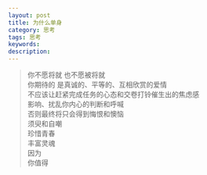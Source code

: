 ```yaml
---
layout: post
title: 为什么单身
category: 思考
tags: 思考
keywords: 
description: 
---
```


>你不愿将就
>也不愿被将就  
>你期待的
>是真诚的、平等的、互相欣赏的爱情  
>不应该让赶紧完成任务的心态和交卷打铃催生出的焦虑感  
>影响、扰乱你内心的判断和呼喊  
>否则最终将只会得到悔恨和懊恼  
>须臾和自嘲  
>珍惜青春  
>丰富灵魂  
>因为  
>你值得




